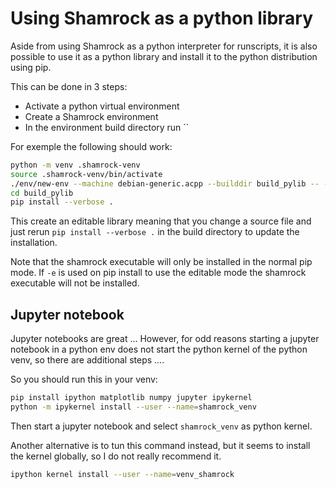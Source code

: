 # Using Shamrock as a python library

Aside from using Shamrock as a python interpreter for runscripts, it is also possible to use it as a python library and install it to the python distribution using pip.

This can be done in 3 steps:

- Activate a python virtual environment
- Create a Shamrock environment
- In the environment build directory run ``

For exemple the following should work:
```bash
python -m venv .shamrock-venv
source .shamrock-venv/bin/activate
./env/new-env --machine debian-generic.acpp --builddir build_pylib -- --backend omp
cd build_pylib
pip install --verbose .
```

This create an editable library meaning that you change a source file and just rerun `pip install --verbose .` in the build directory to update the installation.

Note that the shamrock executable will only be installed in the normal pip mode. If `-e` is used on pip install to use the editable mode the shamrock executable will not be installed.

## Jupyter notebook

Jupyter notebooks are great ... However, for odd reasons starting a jupyter notebook in a python env
does not start the python kernel of the python venv, so there are additional steps ....

So you should run this in your venv:
```bash
pip install ipython matplotlib numpy jupyter ipykernel
python -m ipykernel install --user --name=shamrock_venv
```

Then start a jupyter notebook and select `shamrock_venv` as python kernel.

Another alternative is to tun this command instead, but it seems to install the kernel globally, so I do not really recommend it.
```bash
ipython kernel install --user --name=venv_shamrock
```
